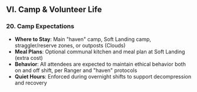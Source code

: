 ## **VI. Camp & Volunteer Life**

### **20\. Camp Expectations**

* **Where to Stay**: Main "haven" camp, Soft Landing camp, straggler/reserve zones, or outposts (Clouds)  
* **Meal Plans**: Optional communal kitchen and meal plan at Soft Landing (extra cost)  
* **Behavior**: All attendees are expected to maintain ethical behavior both on and off shift, per Ranger and "haven" protocols  
* **Quiet Hours**: Enforced during overnight shifts to support decompression and recovery 